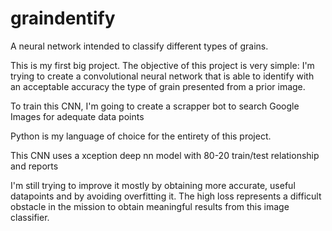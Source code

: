 # graindentify
A neural network intended to classify different types of grains.

This is my first big project.
The objective of this project is very simple:
I'm trying to create a convolutional neural network that is able to identify with an acceptable accuracy the type of grain presented from a prior image.

To train this CNN, I'm going to create a scrapper bot to search Google Images for adequate data points

Python is my language of choice for the entirety of this project.

This CNN uses a xception deep nn model with 80-20 train/test relationship and reports 

I'm still trying to improve it mostly by obtaining more accurate, useful datapoints and by avoiding overfitting it. The high loss represents a difficult obstacle
in the mission to obtain meaningful results from this image classifier.

